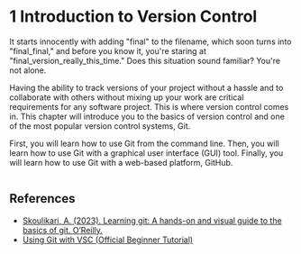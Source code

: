 # 1 Introduction to Version Control

It starts innocently with adding "final" to the filename, which soon turns into "final_final," and before you know it, you're staring at "final_version_really_this_time." Does this situation sound familiar? You're not alone.

Having the ability to track versions of your project without a hassle and to collaborate with others without mixing up your work are critical requirements for any software project. This is where version control comes in. This chapter will introduce you to the basics of version control and one of the most popular version control systems, Git.

First, you will learn how to use Git from the command line. Then, you will learn how to use Git with a graphical user interface (GUI) tool. Finally, you will learn how to use Git with a web-based platform, GitHub.

```{tableofcontents}
```

## References
- [Skoulikari, A. (2023). Learning git: A hands-on and visual guide to the basics of git. O’Reilly.](https://www.oreilly.com/library/view/learning-git/9781098133900/)
- [Using Git with VSC (Official Beginner Tutorial)](https://www.youtube.com/watch?v=i_23KUAEtUM)